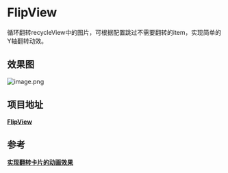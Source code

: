# FlipView
循环翻转recycleView中的图片，可根据配置跳过不需要翻转的item，实现简单的Y轴翻转动效。

## 效果图
![image.png](https://upload-images.jianshu.io/upload_images/1079777-586fde6900723326.png?imageMogr2/auto-orient/strip%7CimageView2/2/w/1240)

## 项目地址
[**FlipView**](https://github.com/huangssh/FlipView)
## 参考
[**实现翻转卡片的动画效果**](https://www.jianshu.com/p/7db8425e84fc)

